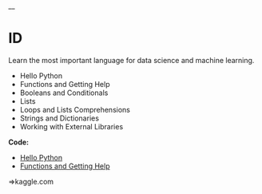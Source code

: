 __

# ID


Learn the most important language for data science and machine learning.

* Hello Python
* Functions and Getting Help
* Booleans and Conditionals
* Lists
* Loops and Lists Comprehensions
* Strings and Dictionaries
* Working with External Libraries

**Code:**
* [Hello Python]()
* [Functions and Getting Help]()


 =>kaggle.com

